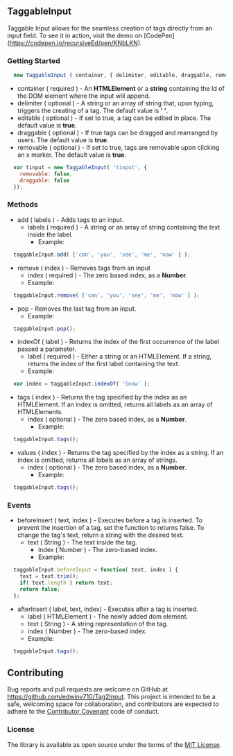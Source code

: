## TaggableInput

Taggable Input allows for the seamless creation of tags directly from an input field. To see it in action, visit the demo on [CodePen] (https://codepen.io/recursiveEd/pen/KNbLKN).

### Getting Started

``` javascript
  new TaggableInput ( container, { delimiter, editable, draggable, removable } );
```
* container ( required ) - An **HTMLElement** or a **string** containing the Id of the DOM element where the input will append.
* delimiter ( optional ) - A string or an array of string that, upon typing, triggers the creating of a tag. The default value is **' '**.
* editable  ( optional ) - If set to true, a tag can be edited in place. The default value is **true**.
* draggable ( optional ) - If true tags can be dragged and rearranged by users. The default value is **true**.
* removable ( optional ) - If set to true, tags are removable upon clicking an x marker. The default value is **true**.

``` javascript
  var tinput = new TaggableInput( 'tinput', {
    removable: false,
    draggable: false
  });
```

### Methods

* add ( labels ) -  Adds tags to an input.
  * labels ( required ) - A string or an array of string containing the text inside the label.
    * Example: 
``` javascript 
  taggableInput.add( ['can', 'you', 'see', 'me', 'now' ] );
```

* remove ( index ) -  Removes tags from an input
  * index ( required ) - The zero based index, as a **Number**. 
  * Example: 
``` javascript 
  taggableInput.remove( ['can', 'you', 'see', 'me', 'now' ] );
```

* pop -  Removes the last tag from an input.
  * Example: 
```javascript 
  taggableInput.pop();
```

* indexOf ( label ) - Returns the index of the first occurrence of the label passed a parameter.
  * label ( required ) - Either a string or an HTMLElement. If a string, returns the index of the first label containing the text. 
  * Example: 
``` javascript
  var index = taggableInput.indexOf( 'Snow' );
```

* tags ( index ) - Returns the tag specified by the index as an HTMLElement. If an index is omitted, returns all labels as an array of HTMLElements.
  * index ( optional ) - The zero based index, as a **Number**. 
    * Example: 
``` javascript
  taggableInput.tags();
```

* values ( index ) - Returns the tag specified by the index as a string. If an index is omitted, returns all labels as an array of strings.
  * index ( optional ) - The zero based index, as a **Number**. 
    * Example: 
``` javascript
  taggableInput.tags();
```

### Events

* beforeInsert ( text, index ) -  Executes before a tag is inserted. To prevent the insertion of a tag, set the function to returns false. To change the tag's text, return a string with the desired text.
  * text ( String ) - The text inside the tag.
    * index ( Number ) - The zero-based index.
    * Example: 
``` javascript 
  taggableInput.beforeInput = function( text, index ) {
    text = text.trim();
    if( text.length ) return text;
    return false;
  };
 ```

* afterInsert ( label, text, index) - Executes after a tag is inserted.
  * label ( HTMLElement ) - The newly added dom element.
  * text ( String ) - A string representation of the tag.
  * index ( Number ) - The zero-based index.
  * Example: 
``` javascript 
  taggableInput.tags();
```

## Contributing

Bug reports and pull requests are welcome on GitHub at https://github.com/edwinv710/Tag2Input. This project is intended to be a safe, welcoming space for collaboration, and contributors are expected to adhere to the [Contributor Covenant](http://contributor-covenant.org) code of conduct.

### License

The library is available as open source under the terms of the [MIT License](http://opensource.org/licenses/MIT).
